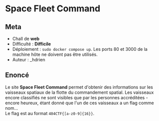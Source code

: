 # Space Fleet Command

## Meta

* Chall de **web**
* Difficulté : **Difficile**
* Déploiement : `sudo docker compose up`. Les ports 80 et 3000 de la machine hôte ne doivent pas être utilisés.
* Auteur : _hdrien

## Enoncé

Le site **Space Fleet Command** permet d'obtenir des informations sur les vaisseaux spatiaux de la flotte du commandement spatial. Les vaisseaux encore classifiés ne sont visibles que par les personnes accréditées - encore heureux, étant donné que l'un de ces vaisseaux a un flag comme nom...  
Le flag est au format `404CTF{[a-z0-9]{16}}`.